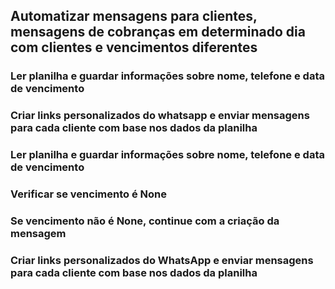 ## Automatizar mensagens para clientes, mensagens de cobranças em determinado dia com clientes e vencimentos diferentes

### Ler planilha e guardar informações sobre nome, telefone e data de vencimento
### Criar links personalizados do whatsapp e enviar mensagens para cada cliente com base nos dados da planilha
### Ler planilha e guardar informações sobre nome, telefone e data de vencimento
### Verificar se vencimento é None
### Se vencimento não é None, continue com a criação da mensagem
### Criar links personalizados do WhatsApp e enviar mensagens para cada cliente com base nos dados da planilha
